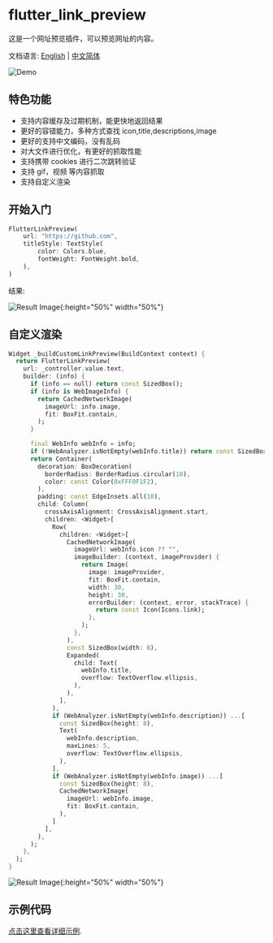 # flutter_link_preview

这是一个网址预览插件，可以预览网址的内容。

文档语言: [English](README.md) | [中文简体](README-ZH.md)

![Demo](images/web1.png)


## 特色功能

-   支持内容缓存及过期机制，能更快地返回结果
-   更好的容错能力，多种方式查找 icon,title,descriptions,image
-   更好的支持中文编码，没有乱码
-   对大文件进行优化，有更好的抓取性能
-   支持携带 cookies 进行二次跳转验证
-   支持 gif，视频 等内容抓取
-   支持自定义渲染

## 开始入门

```dart
FlutterLinkPreview(
    url: "https://github.com",
    titleStyle: TextStyle(
        color: Colors.blue,
        fontWeight: FontWeight.bold,
    ),
)
```

结果:

![Result Image](images/web2.png){:height="50%" width="50%"}

## 自定义渲染

```dart
Widget _buildCustomLinkPreview(BuildContext context) {
  return FlutterLinkPreview(
    url: _controller.value.text,
    builder: (info) {
      if (info == null) return const SizedBox();
      if (info is WebImageInfo) {
        return CachedNetworkImage(
          imageUrl: info.image,
          fit: BoxFit.contain,
        );
      }

      final WebInfo webInfo = info;
      if (!WebAnalyzer.isNotEmpty(webInfo.title)) return const SizedBox();
      return Container(
        decoration: BoxDecoration(
          borderRadius: BorderRadius.circular(10),
          color: const Color(0xFFF0F1F2),
        ),
        padding: const EdgeInsets.all(10),
        child: Column(
          crossAxisAlignment: CrossAxisAlignment.start,
          children: <Widget>[
            Row(
              children: <Widget>[
                CachedNetworkImage(
                  imageUrl: webInfo.icon ?? "",
                  imageBuilder: (context, imageProvider) {
                    return Image(
                      image: imageProvider,
                      fit: BoxFit.contain,
                      width: 30,
                      height: 30,
                      errorBuilder: (context, error, stackTrace) {
                        return const Icon(Icons.link);
                      },
                    );
                  },
                ),
                const SizedBox(width: 8),
                Expanded(
                  child: Text(
                    webInfo.title,
                    overflow: TextOverflow.ellipsis,
                  ),
                ),
              ],
            ),
            if (WebAnalyzer.isNotEmpty(webInfo.description)) ...[
              const SizedBox(height: 8),
              Text(
                webInfo.description,
                maxLines: 5,
                overflow: TextOverflow.ellipsis,
              ),
            ],
            if (WebAnalyzer.isNotEmpty(webInfo.image)) ...[
              const SizedBox(height: 8),
              CachedNetworkImage(
                imageUrl: webInfo.image,
                fit: BoxFit.contain,
              ),
            ]
          ],
        ),
      );
    },
  );
}
```

![Result Image](images/web3.png){:height="50%" width="50%"}

## 示例代码

[点击这里查看详细示例](example/lib/main.dart).
